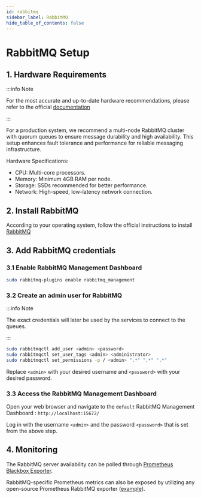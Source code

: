 ```yaml
---
id: rabbitmq
sidebar_label: RabbitMQ
hide_table_of_contents: false
---
```

# RabbitMQ Setup

## 1. Hardware Requirements

:::info Note

For the most accurate and up-to-date hardware recommendations,
please refer to the official [documentation](https://www.rabbitmq.com/docs/production-checklist)

:::

For a production system, we recommend a multi-node RabbitMQ cluster
with quorum queues to ensure message durability and high availability.
This setup enhances fault tolerance and performance for reliable messaging infrastructure.

Hardware Specifications:

- CPU: Multi-core processors.
- Memory: Minimum 4GB RAM per node.
- Storage: SSDs recommended for better performance.
- Network: High-speed, low-latency network connection.

## 2. Install RabbitMQ

According to your operating system, follow the official instructions to install
[RabbitMQ]( https://www.rabbitmq.com/docs/download#installation-guides)

## 3. Add RabbitMQ credentials

### 3.1 Enable RabbitMQ Management Dashboard

```bash
sudo rabbitmq-plugins enable rabbitmq_management
```

### 3.2 Create an admin user for RabbitMQ

:::info Note

The exact credentials will later be used by the services to connect to the queues.

:::

```bash
sudo rabbitmqctl add_user <admin> <password>
sudo rabbitmqctl set_user_tags <admin> <administrator>
sudo rabbitmqctl set_permissions -p / <admin> ".*" ".*" ".*"
```

Replace `<admin>` with your desired username and `<password>` with your desired password.

### 3.3 Access the RabbitMQ Management Dashboard

Open your web browser and navigate to
the `default` RabbitMQ Management Dashboard
: `http://localhost:15672/`

Log in with the username `<admin>` and the password `<password>`
that is set from the above step.

## 4. Monitoring

The RabbitMQ server availability can be polled through
[Prometheus Blackbox Exporter](https://github.com/prometheus/blackbox_exporter).

RabbitMQ-specific Prometheus metrics can also be exposed
by utilizing any open-source Prometheus RabbitMQ exporter
([example](https://github.com/kbudde/rabbitmq_exporter)).
